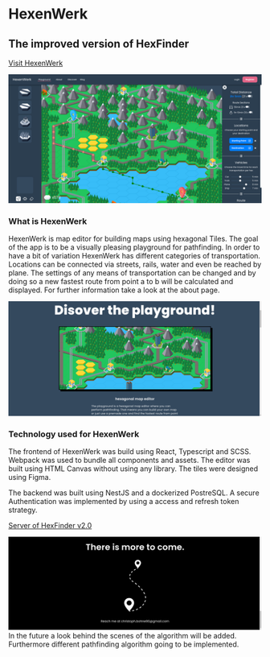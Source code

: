 # HexenWerk
## The improved version of HexFinder

<a href="https://chrisbohne.github.io" target="_blank">Visit HexenWerk</a>

<img src="src/assets/images/preview/Screenshot from 2022-07-28 13-13-41.png" />

### What is HexenWerk
HexenWerk is map editor for building maps using hexagonal Tiles. The goal of the app is to be a visually pleasing playground for pathfinding. In order to have a bit of variation HexenWerk has different categories of transportation. Locations can be connected via streets, rails, water and even be reached by plane. The settings of any means of transportation can be changed and by doing so a new fastest route from point a to b will be calculated and displayed.
For further information take a look at the about page.

<img src="src/assets/images/preview/Screenshot from 2022-07-28 13-11-37.png" />

### Technology used for HexenWerk
The frontend of HexenWerk was build using React, Typescript and SCSS. Webpack was used to bundle all components and assets.
The editor was built using HTML Canvas without using any library. The tiles were designed using Figma.

The backend was built using NestJS and a dockerized PostreSQL. A secure Authentication was implemented by using a access and refresh token strategy.

[Server of HexFinder v2.0](https://github.com/chrisbohne/HexFinder_v2_server)

<img src="src/assets/images/preview/Screenshot from 2022-07-28 13-28-42.png" />
In the future a look behind the scenes of the algorithm will be added. Furthermore different pathfinding algorithm going to be implemented.
